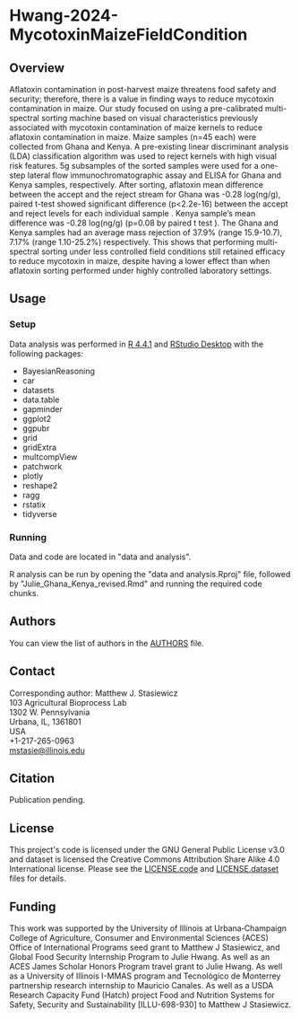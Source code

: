 # Hwang-2024-MycotoxinMaizeFieldCondition

## Overview
Aflatoxin contamination in post-harvest maize threatens food safety and security; therefore, there is a value in finding ways to reduce mycotoxin contamination in maize. Our study focused on using a pre-calibrated multi-spectral sorting machine based on visual characteristics previously associated with mycotoxin contamination of maize kernels to reduce aflatoxin contamination in maize. Maize samples (n=45 each) were collected from Ghana and Kenya. A pre-existing linear discriminant analysis (LDA) classification algorithm was used to reject kernels with high visual risk features. 5g subsamples of the sorted samples were used for a one-step lateral flow immunochromatographic assay and ELISA for Ghana and Kenya samples, respectively. After sorting, aflatoxin mean difference between the accept and the reject stream for Ghana was -0.28 log(ng/g), paired t-test showed significant difference (p<2.2e-16) between the accept and reject levels for each individual sample . Kenya sample’s mean difference was -0.28 log(ng/g) (p=0.08 by paired t test ). The Ghana and Kenya samples had an average mass rejection of 37.9% (range 15.9-10.7), 7.17% (range 1.10-25.2%) respectively. This shows that performing multi-spectral sorting under less controlled field conditions still retained efficacy to reduce mycotoxin in maize, despite having a lower effect than when aflatoxin sorting performed under highly controlled laboratory settings.

## Usage
### Setup
Data analysis was performed in [R 4.4.1](https://cloud.r-project.org/) and [RStudio Desktop](https://posit.co/download/rstudio-desktop/) with the following packages:
* BayesianReasoning
* car
* datasets
* data.table
* gapminder
* ggplot2
* ggpubr
* grid
* gridExtra
* multcompView
* patchwork
* plotly
* reshape2
* ragg
* rstatix
* tidyverse

### Running
Data and code are located in "data and analysis".

R analysis can be run by opening the "data and analysis.Rproj" file, followed by "Julie_Ghana_Kenya_revised.Rmd" and running the required code chunks.

## Authors
You can view the list of authors in the [AUTHORS](/AUTHORS) file.

## Contact
Corresponding author: Matthew J. Stasiewicz<br>
103 Agricultural Bioprocess Lab<br>
1302 W. Pennsylvania<br>
Urbana, IL, 1361801<br>
USA<br>
+1-217-265-0963<br>
[mstasie@illinois.edu](mailto:mstasie@illinois.edu)

## Citation
Publication pending.

## License
This project's code is licensed under the GNU General Public License v3.0 and dataset is licensed the Creative Commons Attribution Share Alike 4.0 International license. Please see the [LICENSE.code](/LICENSE.code) and [LICENSE.dataset](/LICENSE.dataset) files for details.

## Funding
This work was supported by the University of Illinois at Urbana‐Champaign College of Agriculture, Consumer and Environmental Sciences (ACES) Office of International Programs seed grant to Matthew J Stasiewicz, and Global Food Security Internship Program to Julie Hwang. As well as an ACES James Scholar Honors Program travel grant to Julie Hwang. As well as a University of Illinois I-MMAS program and Tecnológico de Monterrey partnership research internship to Mauricio Canales. As well as a USDA Research Capacity Fund (Hatch) project Food and Nutrition Systems for Safety, Security and Sustainability [ILLU-698-930] to Matthew J Stasiewicz.
